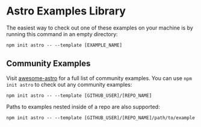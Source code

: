 # Astro Examples Library


The easiest way to check out one of these examples on your machine is by running this command in an empty directory:

```
npm init astro -- --template [EXAMPLE_NAME]
```

## Community Examples

Visit [awesome-astro](https://github.com/one-aalam/awesome-astro) for a full list of community examples. You can use `npm init astro` to check out any community examples:

```
npm init astro -- --template [GITHUB_USER]/[REPO_NAME]
```

Paths to examples nested inside of a repo are also supported:

```
npm init astro -- --template [GITHUB_USER]/[REPO_NAME]/path/to/example
```
